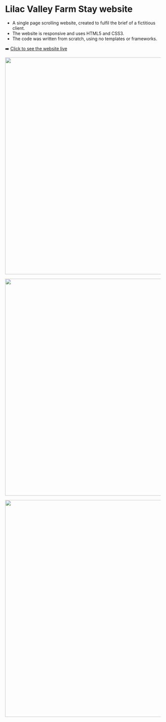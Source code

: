 # Lilac Valley Farm Stay website

- A single page scrolling website, created to fulfil the brief of a fictitious client.
- The website is responsive and uses HTML5 and CSS3.
- The code was written from scratch, using no templates or frameworks. 

:arrow_right: [Click to see the website live](https://carellerichards.github.io/lilac-valley-farm-stay/)

<img src="https://github.com/CarelleRichards/lilac-valley-farm-stay/assets/137973963/8a423677-b3fb-4ac7-b0fb-f178130cb1d5" width="700"><br>

<img src="https://github.com/CarelleRichards/lilac-valley-farm-stay/assets/137973963/f7d0cc32-bb34-423a-934b-8ba9fd08173b" width="700"><br>

<img src="https://github.com/CarelleRichards/lilac-valley-farm-stay/assets/137973963/c6aff220-c09f-482d-833c-7137e932a615" width="700"><br>
